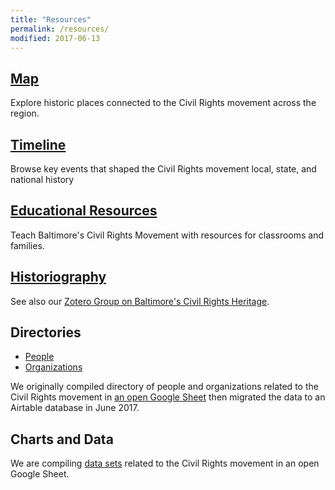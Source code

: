 ```yaml
---
title: "Resources"
permalink: /resources/
modified: 2017-06-13
---
```


## [Map](/civil-rights-heritage/map/)

Explore historic places connected to the Civil Rights movement across the region.

## [Timeline](/civil-rights-heritage/timeline/)

Browse key events that shaped the Civil Rights movement local, state, and national history

## [Educational Resources](/civil-rights-heritage/educational-resources/)

Teach Baltimore's Civil Rights Movement with resources for classrooms and families.

## [Historiography](/civil-rights-heritage/historiography/)

See also our [Zotero Group on Baltimore's Civil Rights Heritage](https://www.zotero.org/groups/baltimores_civil_rights_heritage).

## Directories

- [People](https://baltimoreheritage.github.io/civil-rights-heritage/people/)
- [Organizations](https://baltimoreheritage.github.io/civil-rights-heritage/organization/)

We originally compiled directory of people and organizations related to the Civil Rights movement in [an open Google Sheet](https://docs.google.com/spreadsheets/d/1v1MrWYA_eSRzwyU8_eG56vaYF7k8gfBAcoxgiNwYWBc/edit?usp=sharing) then migrated the data to an Airtable database in June 2017.

## Charts and Data

We are compiling [data sets](https://docs.google.com/spreadsheets/d/1AlIif_aqanb1YbYFiZdatb5XpBlvKcdTmLrg3mLR5Wc/edit?usp=sharing) related to the Civil Rights movement in an open Google Sheet.
